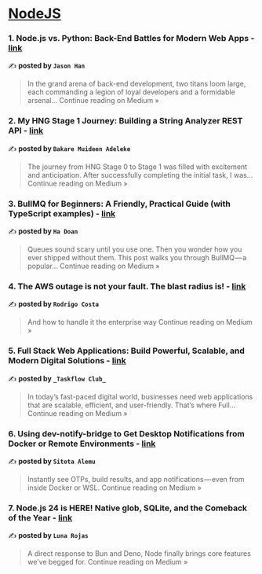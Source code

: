 
<h1><a href=https://medium.com/tag/nodejs/recommended target="_blank" rel="noopener noreferrer">NodeJS</a></h1>
<h3>1. Node.js vs. Python: Back-End Battles for Modern Web Apps - <a href="https://medium.com/@Jason-Han/node-js-vs-python-back-end-battles-for-modern-web-apps-0e8a6fec134a?source=rss------nodejs-5" target="_blank" rel="noopener noreferrer">link</a></h3>

✍️ **posted by `Jason Han`**

<blockquote>In the grand arena of back-end development, two titans loom large, each commanding a legion of loyal developers and a formidable arsenal…
Continue reading on Medium »</blockquote>

<h3>2. My HNG Stage 1 Journey: Building a String Analyzer REST API - <a href="https://medium.com/@bakare1234/my-hng-stage-1-journey-building-a-string-analyzer-rest-api-da0eece3f80e?source=rss------nodejs-5" target="_blank" rel="noopener noreferrer">link</a></h3>

✍️ **posted by `Bakare Muideen Adeleke`**

<blockquote>The journey from HNG Stage 0 to Stage 1 was filled with excitement and anticipation. After successfully completing the initial task, I was…
Continue reading on Medium »</blockquote>

<h3>3. BullMQ for Beginners: A Friendly, Practical Guide (with TypeScript examples) - <a href="https://hadoan.medium.com/bullmq-for-beginners-a-friendly-practical-guide-with-typescript-examples-eb8064bef1c4?source=rss------nodejs-5" target="_blank" rel="noopener noreferrer">link</a></h3>

✍️ **posted by `Ha Doan`**

<blockquote>Queues sound scary until you use one. Then you wonder how you ever shipped without them. This post walks you through BullMQ — a popular…
Continue reading on Medium »</blockquote>

<h3>4. The AWS outage is not your fault. The blast radius is! - <a href="https://medium.com/@rodrigo.costa.ssa/the-aws-outage-is-not-your-fault-the-blast-radius-is-30d3009f6792?source=rss------nodejs-5" target="_blank" rel="noopener noreferrer">link</a></h3>

✍️ **posted by `Rodrigo Costa`**

<blockquote>And how to handle it the enterprise way
Continue reading on Medium »</blockquote>

<h3>5. Full Stack Web Applications: Build Powerful, Scalable, and Modern Digital Solutions - <a href="https://medium.com/@kornienko5241/full-stack-web-applications-build-powerful-scalable-and-modern-digital-solutions-04527a1d60ac?source=rss------nodejs-5" target="_blank" rel="noopener noreferrer">link</a></h3>

✍️ **posted by `_Taskflow Club_`**

<blockquote>In today’s fast-paced digital world, businesses need web applications that are scalable, efficient, and user-friendly. That’s where Full…
Continue reading on Medium »</blockquote>

<h3>6. Using dev-notify-bridge to Get Desktop Notifications from Docker or Remote Environments - <a href="https://medium.com/@sito2alemu/using-dev-notify-bridge-to-get-desktop-notifications-from-docker-or-remote-environments-bc128f7128e6?source=rss------nodejs-5" target="_blank" rel="noopener noreferrer">link</a></h3>

✍️ **posted by `Sitota Alemu`**

<blockquote>Instantly see OTPs, build results, and app notifications — even from inside Docker or WSL.
Continue reading on Medium »</blockquote>

<h3>7. Node.js 24 is HERE! Native glob, SQLite, and the Comeback of the Year  - <a href="https://medium.com/@Luna-Rojas/node-js-24-is-here-native-glob-sqlite-and-the-comeback-of-the-year-7bb0578faeb8?source=rss------nodejs-5" target="_blank" rel="noopener noreferrer">link</a></h3>

✍️ **posted by `Luna Rojas`**

<blockquote>A direct response to Bun and Deno, Node finally brings core features we’ve begged for.
Continue reading on Medium »</blockquote>

